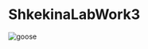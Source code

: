 # ShkekinaLabWork3
![goose](https://user-images.githubusercontent.com/65235252/162310506-c579cf10-a7dc-4c34-ae0a-4c68de405cc5.jpg)
